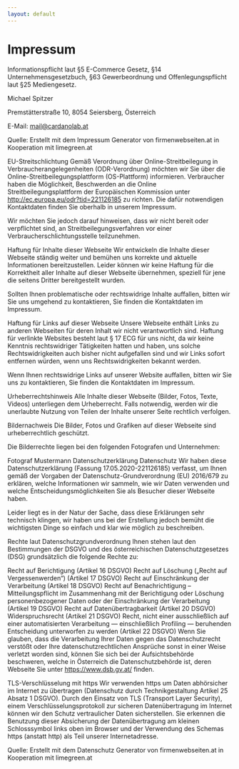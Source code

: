 ```yaml
---
layout: default
---
```


# Impressum
Informationspflicht laut §5 E-Commerce Gesetz, §14 Unternehmensgesetzbuch, §63 Gewerbeordnung und Offenlegungspflicht laut §25 Mediengesetz.

Michael Spitzer

Premstätterstraße 10,
8054 Seiersberg,
Österreich

E-Mail: mail@cardanolab.at

Quelle: Erstellt mit dem Impressum Generator von firmenwebseiten.at in Kooperation mit limegreen.at

EU-Streitschlichtung
Gemäß Verordnung über Online-Streitbeilegung in Verbraucherangelegenheiten (ODR-Verordnung) möchten wir Sie über die Online-Streitbeilegungsplattform (OS-Plattform) informieren.
Verbraucher haben die Möglichkeit, Beschwerden an die Online Streitbeilegungsplattform der Europäischen Kommission unter http://ec.europa.eu/odr?tid=221126185 zu richten. Die dafür notwendigen Kontaktdaten finden Sie oberhalb in unserem Impressum.

Wir möchten Sie jedoch darauf hinweisen, dass wir nicht bereit oder verpflichtet sind, an Streitbeilegungsverfahren vor einer Verbraucherschlichtungsstelle teilzunehmen.

Haftung für Inhalte dieser Webseite
Wir entwickeln die Inhalte dieser Webseite ständig weiter und bemühen uns korrekte und aktuelle Informationen bereitzustellen. Leider können wir keine Haftung für die Korrektheit aller Inhalte auf dieser Webseite übernehmen, speziell für jene die seitens Dritter bereitgestellt wurden.

Sollten Ihnen problematische oder rechtswidrige Inhalte auffallen, bitten wir Sie uns umgehend zu kontaktieren, Sie finden die Kontaktdaten im Impressum.

Haftung für Links auf dieser Webseite
Unsere Webseite enthält Links zu anderen Webseiten für deren Inhalt wir nicht verantwortlich sind. Haftung für verlinkte Websites besteht laut § 17 ECG für uns nicht, da wir keine Kenntnis rechtswidriger Tätigkeiten hatten und haben, uns solche Rechtswidrigkeiten auch bisher nicht aufgefallen sind und wir Links sofort entfernen würden, wenn uns Rechtswidrigkeiten bekannt werden.

Wenn Ihnen rechtswidrige Links auf unserer Website auffallen, bitten wir Sie uns zu kontaktieren, Sie finden die Kontaktdaten im Impressum.

Urheberrechtshinweis
Alle Inhalte dieser Webseite (Bilder, Fotos, Texte, Videos) unterliegen dem Urheberrecht. Falls notwendig, werden wir die unerlaubte Nutzung von Teilen der Inhalte unserer Seite rechtlich verfolgen.

Bildernachweis
Die Bilder, Fotos und Grafiken auf dieser Webseite sind urheberrechtlich geschützt.

Die Bilderrechte liegen bei den folgenden Fotografen und Unternehmen:

Fotograf Mustermann
Datenschutzerklärung
Datenschutz
Wir haben diese Datenschutzerklärung (Fassung 17.05.2020-221126185) verfasst, um Ihnen gemäß der Vorgaben der Datenschutz-Grundverordnung (EU) 2016/679 zu erklären, welche Informationen wir sammeln, wie wir Daten verwenden und welche Entscheidungsmöglichkeiten Sie als Besucher dieser Webseite haben.

Leider liegt es in der Natur der Sache, dass diese Erklärungen sehr technisch klingen, wir haben uns bei der Erstellung jedoch bemüht die wichtigsten Dinge so einfach und klar wie möglich zu beschreiben.

Rechte laut Datenschutzgrundverordnung
Ihnen stehen laut den Bestimmungen der DSGVO und des österreichischen Datenschutzgesetzes (DSG) grundsätzlich die folgende Rechte zu:

Recht auf Berichtigung (Artikel 16 DSGVO)
Recht auf Löschung („Recht auf Vergessenwerden“) (Artikel 17 DSGVO)
Recht auf Einschränkung der Verarbeitung (Artikel 18 DSGVO)
Recht auf Benachrichtigung – Mitteilungspflicht im Zusammenhang mit der Berichtigung oder Löschung personenbezogener Daten oder der Einschränkung der Verarbeitung (Artikel 19 DSGVO)
Recht auf Datenübertragbarkeit (Artikel 20 DSGVO)
Widerspruchsrecht (Artikel 21 DSGVO)
Recht, nicht einer ausschließlich auf einer automatisierten Verarbeitung — einschließlich Profiling — beruhenden Entscheidung unterworfen zu werden (Artikel 22 DSGVO)
Wenn Sie glauben, dass die Verarbeitung Ihrer Daten gegen das Datenschutzrecht verstößt oder Ihre datenschutzrechtlichen Ansprüche sonst in einer Weise verletzt worden sind, können Sie sich bei der Aufsichtsbehörde beschweren, welche in Österreich die Datenschutzbehörde ist, deren Webseite Sie unter https://www.dsb.gv.at/ finden.

TLS-Verschlüsselung mit https
Wir verwenden https um Daten abhörsicher im Internet zu übertragen (Datenschutz durch Technikgestaltung Artikel 25 Absatz 1 DSGVO). Durch den Einsatz von TLS (Transport Layer Security), einem Verschlüsselungsprotokoll zur sicheren Datenübertragung im Internet können wir den Schutz vertraulicher Daten sicherstellen. Sie erkennen die Benutzung dieser Absicherung der Datenübertragung am kleinen Schlosssymbol links oben im Browser und der Verwendung des Schemas https (anstatt http) als Teil unserer Internetadresse.

Quelle: Erstellt mit dem Datenschutz Generator von firmenwebseiten.at in Kooperation mit limegreen.at
